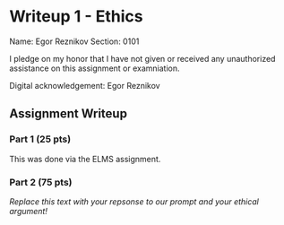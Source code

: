 # Writeup 1 - Ethics

Name: Egor Reznikov
Section: 0101

I pledge on my honor that I have not given or received any unauthorized assistance on this assignment or examniation.

Digital acknowledgement: Egor Reznikov

## Assignment Writeup

### Part 1 (25 pts)

This was done via the ELMS assignment.

### Part 2 (75 pts)

*Replace this text with your repsonse to our prompt and your ethical argument!*
